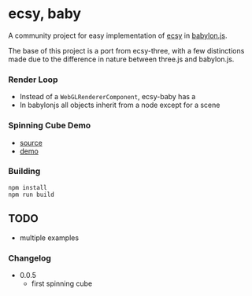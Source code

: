 # ecsy, baby
A community project for easy implementation of [ecsy](https://ecsy.io/) in [babylon.js](https://www.babylonjs.com/).

The base of this project is a port from ecsy-three, with a few distinctions made due to the difference in nature between three.js and babylon.js.

### Render Loop
- Instead of a `WebGLRendererComponent`, ecsy-baby has a 
- In babylonjs all objects inherit from a node except for a scene


### Spinning Cube Demo
- [source](examples/spinning-cube/src/index.ts)
- [demo](https://mrchantey.github.io/ecsy-baby/examples/spinning-cube)

### Building

```
npm install
npm run build
```


## TODO
- multiple examples


### Changelog

- 0.0.5
	- first spinning cube